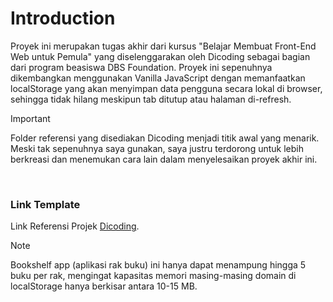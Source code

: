 # Introduction
Proyek ini merupakan tugas akhir dari kursus "Belajar Membuat Front-End Web untuk Pemula" yang diselenggarakan oleh Dicoding sebagai bagian dari program beasiswa DBS Foundation. Proyek ini sepenuhnya dikembangkan menggunakan Vanilla JavaScript dengan memanfaatkan localStorage yang akan menyimpan data pengguna secara lokal di browser, sehingga tidak hilang meskipun tab ditutup atau halaman di-refresh.
<br>

> [!Important]
> Folder referensi yang disediakan Dicoding menjadi titik awal yang menarik. Meski tak sepenuhnya saya gunakan, saya justru terdorong untuk lebih berkreasi dan menemukan cara lain dalam menyelesaikan proyek akhir ini.
<br>

### Link Template
Link Referensi Projek [Dicoding](https://bookshelfappsdicoding.netlify.app/).
<br>


> [!Note]
> Bookshelf app (aplikasi rak buku) ini hanya dapat menampung hingga 5 buku per rak, mengingat kapasitas memori masing-masing domain di localStorage hanya berkisar antara 10-15 MB.
